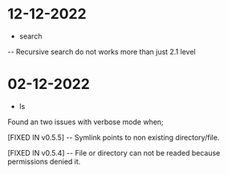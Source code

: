 # 12-12-2022

- search

-\- Recursive search do not works more than just 2.1 level 


# 02-12-2022

- ls

Found an two issues with verbose mode when;

[FIXED IN v0.5.5] -\- Symlink points to non existing directory/file.

[FIXED IN v0.5.4] -\- File or directory can not be readed because permissions denied it.
